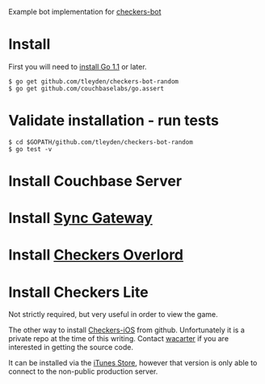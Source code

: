 
Example bot implementation for [checkers-bot](https://github.com/tleyden/checkers-bot)

# Install 

First you will need to [install Go 1.1](http://golang.org/doc/install) or later.

```
$ go get github.com/tleyden/checkers-bot-random
$ go get github.com/couchbaselabs/go.assert
```
# Validate installation - run tests

```
$ cd $GOPATH/github.com/tleyden/checkers-bot-random
$ go test -v
```

# Install Couchbase Server

# Install [Sync Gateway](https://github.com/couchbase/sync_gateway)

# Install [Checkers Overlord](https://github.com/apage43/checkers-overlord)

# Install Checkers Lite

Not strictly required, but very useful in order to view the game.

The other way to install [Checkers-iOS](https://github.com/couchbaselabs/Checkers-iOS) from github.  Unfortunately it is a private repo at the time of this writing.  Contact [wacarter](https://github.com/wacarter) if you are interested in getting the source code.

It can be installed via the [iTunes Store](https://itunes.apple.com/us/app/id698034787), however that version is only able to connect to the non-public production server.


